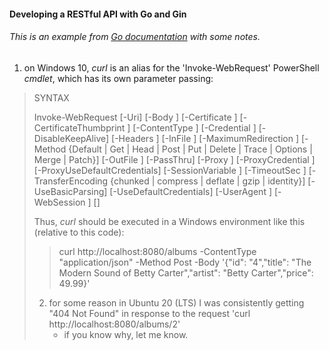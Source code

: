 #### Developing a RESTful API with Go and Gin

###### This is an example from [Go documentation](https://go.dev/doc/tutorial/web-service-gin) with some notes.


1) on Windows 10, *curl* is an alias for the 'Invoke-WebRequest' PowerShell *cmdlet*, which has its own parameter passing:

>SYNTAX
>
>    Invoke-WebRequest [-Uri] <Uri> [-Body <Object>] [-Certificate <X509Certificate>] [-CertificateThumbprint <String>]
>    [-ContentType <String>] [-Credential <PSCredential>] [-DisableKeepAlive] [-Headers <IDictionary>] [-InFile <String>]
>	 [-MaximumRedirection <Int32>] [-Method {Default | Get | Head | Post | Put | Delete | Trace | Options | Merge | Patch}]
>	 [-OutFile <String>] [-PassThru] [-Proxy <Uri>] [-ProxyCredential <PSCredential>] [-ProxyUseDefaultCredentials]
>    [-SessionVariable <String>] [-TimeoutSec <Int32>] [-TransferEncoding {chunked | compress | deflate | gzip | identity}]
>	 [-UseBasicParsing] [-UseDefaultCredentials] [-UserAgent <String>] [-WebSession <WebRequestSession>] [<CommonParameters>]

	
Thus, *curl* should be executed in a Windows environment like this (relative to this code):
>	curl http://localhost:8080/albums -ContentType "application/json" -Method Post -Body '{"id": "4","title": "The Modern Sound of Betty Carter","artist": "Betty Carter","price": 49.99}'

	
2) for some reason in Ubuntu 20 (LTS) I was consistently getting "404 Not Found" in response to the request 'curl http://localhost:8080/albums/2'
	* if you know why, let me know.
